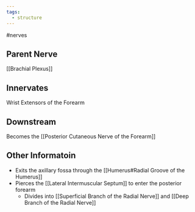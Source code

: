 ```yaml
---
tags:
  - structure
---
```

#nerves 

## Parent Nerve
[[Brachial Plexus]]


## Innervates
Wrist Extensors of the Forearm

## Downstream
Becomes the [[Posterior Cutaneous Nerve of the Forearm]]


## Other Informatoin
- Exits the axillary fossa through the [[Humerus#Radial Groove of the Humerus]]
- Pierces the [[Lateral Intermuscular Septum]] to enter the posterior forearm
	- Divides into [[Superficial Branch of the Radial Nerve]] and [[Deep Branch of the Radial Nerve]]
